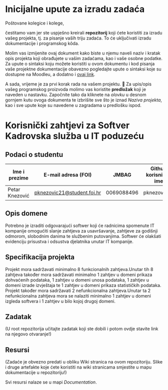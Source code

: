 # Inicijalne upute za izradu zadaća
Poštovane kolegice i kolege, 

čestitamo vam jer ste uspješno kreirali **repozitorij** koji ćete koristiti za izradu vašeg projekta, tj. za pisanje vaših triju zadaća. To će uključivati izradu dokumentacije i programskog kôda.

Molim vas izmijenite ovaj dokument kako biste u njemu naveli naziv i kratak opis projekta koji obrađujete u vašim zadaćama, kao i vaše osobne podatke. Za upute o sintaksi koju možete koristiti u ovom dokumentu i kod pisanja vaše projektne dokumentacije obavezno pogledajte upute o sintaksi koje su dostupne na Moodleu, a dodatno i [ovaj link](https://guides.github.com/features/mastering-markdown/).

A sada, vrijeme je za prvi korak rada na vašem projektu. 🙂 Za upis/opis vašeg programskog proizvoda molimo vas koristite **predložak** koji je naveden u nastavku. Započnite tako da kliknete na *olovku* u desnom gornjem kutu ovoga dokumenta te izbrišite sve što je iznad _Naziva projekta_, kao i sve upute koje su navedene u zagradama u predlošku ispod.

# Korisnički zahtjevi za Softver Kadrovska služba u IT poduzeću


## Podaci o studentu


Ime i prezime  |     E-mail adresa (FOI)    |   JMBAG    | Github korisničko ime
-------------- | ---------------------------| ---------- | ---------------------
Petar Knezović | pknezovic21@student.foi.hr | 0069088496 | pknezovic21


## Opis domene
Potrebno je izraditi odgovarajući softwer koji će radnicima spomenute IT kompanije omogućiti slanje zahtjeva za usavršavanje, zahtjeve za godišnji odmorom,
slobodnim danima te službenim putovanjima. Softwer će olakšati evidenciju prisustva i odsustva djelatnika unutar IT kompanije.

## Specifikacija projekta
Projekt mora sadržavati minimalno 8 funkcionalnih zahtjeva.Unutar tih 8 zahtjeva također mora sadržavati minimalno 1 zahtjev u domeni prikaza dohvaćenih podataka, 
1 zahtjev u domeni unosa podataka, 1 zahtjev u domeni izrade izvještaja te 1 zahtjev u domeni prikaza statističkih podataka. Projekt također mora sadržavati 2
nefunkcionalna zahtjeva.Unutar ta 2 nefunkcionalna zahtjeva mora se nalaziti minimalno 1 zahtjev u domeni izgleda softvera i 1 zahtjev u bilo kojoj drugoj domeni.

## Zadatak
(U root repozitorija učitajte zadatak koji ste dobili i potom ovdje stavite link na njegovo otvaranje!)

## Resursi
(Zadaće je obvezno predati u obliku Wiki stranica na ovom repozitoriju. Slike i druge artefakte koje ćete koristiti na wiki stranicama smjestite u mapu dokumentacije u repozitoriju!)

Svi resursi nalaze se u mapi _Documentation_.

